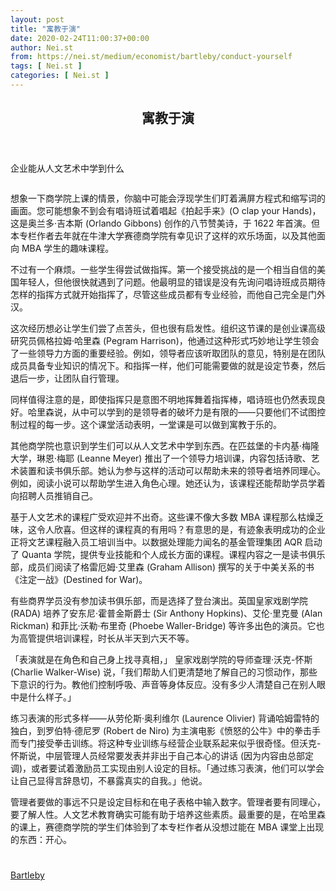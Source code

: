```yaml
---
layout: post
title: "寓教于演"
date: 2020-02-24T11:00:37+00:00
author: Nei.st
from: https://nei.st/medium/economist/bartleby/conduct-yourself
tags: [ Nei.st ]
categories: [ Nei.st ]
---
```


<article class="post-14493 post type-post status-publish format-standard hentry category-bartleby" id="post-14493">
 <header class="page-header medium Archives">
  <div class="page-header__image">
  </div>
  <div class="page-header__content">
   <h1 class="page-title text-align-center">
    寓教于演
   </h1>
  </div>
 </header>
 <div class="entry-content aesop-entry-content" id="post-14493-content">
  <link as="font" crossorigin="anonymous" href="//cdn.jsdelivr.net/gh/0nd1jyU39XQ/_/glyph/font-face/0uIzqoZjSuJfvSBnvgXTcApMtcVhMcpr.woff" rel="preload" type="font/woff"/>
  <link as="font" crossorigin="anonymous" href="//cdn.jsdelivr.net/gh/0nd1jyU39XQ/_/glyph/font-face/1sTnSLZWDKucPX6SAk.woff" rel="preload" type="font/woff"/>
  <p class="blog-post__description">
   企业能从人文艺术中学到什么
  </p>
  <span id="more-14493">
  </span>
  <div class="navigation__primary-inner">
   <a class="economist__link-logo" href="//nei.st/medium/economist">
   </a>
  </div>
  <div class="container img component-image">
   <div class="aspectRatioPlaceholder">
    <div class="progressiveMedia" data-height="720" data-width="1280">
     <img alt="" class="progressiveMedia-image" data-src="https://cdn.jsdelivr.net/gh/0nd1jyU39XQ/_/img/1/20191214_wbd001.jpg" src="https://cdn.jsdelivr.net/gh/0nd1jyU39XQ/_/img/1/20191214_wbd001.jpg"/>
    </div>
   </div>
  </div>
  <p>
   想象一下商学院上课的情景，你脑中可能会浮现学生们盯着满屏方程式和缩写词的画面。您可能想象不到会有唱诗班试着唱起《拍起手来》(O clap your Hands)，这是奥兰多·吉本斯 (Orlando Gibbons) 创作的八节赞美诗，于 1622 年首演。但本专栏作者去年就在牛津大学赛德商学院有幸见识了这样的欢乐场面，以及其他面向 MBA 学生的趣味课程。
  </p>
  <p>
   不过有一个麻烦。一些学生得尝试做指挥。第一个接受挑战的是一个相当自信的美国年轻人，但他很快就遇到了问题。他最明显的错误是没有先询问唱诗班成员期待怎样的指挥方式就开始指挥了，尽管这些成员都有专业经验，而他自己完全是门外汉。
  </p>
  <p>
   这次经历想必让学生们尝了点苦头，但也很有启发性。组织这节课的是创业课高级研究员佩格拉姆·哈里森 (Pegram Harrison)，他通过这种形式巧妙地让学生领会了一些领导力方面的重要经验。例如，领导者应该听取团队的意见，特别是在团队成员具备专业知识的情况下。和指挥一样，他们可能需要做的就是设定节奏，然后退后一步，让团队自行管理。
  </p>
  <p>
   同样值得注意的是，即使指挥只是意图不明地挥舞着指挥棒，唱诗班也仍然表现良好。哈里森说，从中可以学到的是领导者的破坏力是有限的——只要他们不试图控制过程的每一步。这个课堂活动表明，一堂课是可以做到寓教于乐的。
  </p>
  <p>
   其他商学院也意识到学生们可以从人文艺术中学到东西。在匹兹堡的卡内基·梅隆大学，琳恩·梅耶 (Leanne Meyer) 推出了一个领导力培训课，内容包括诗歌、艺术装置和读书俱乐部。她认为参与这样的活动可以帮助未来的领导者培养同理心。例如，阅读小说可以帮助学生进入角色心理。她还认为，该课程还能帮助学员学着向招聘人员推销自己。
  </p>
  <div class="code-block code-block-1" style="margin: 8px 0; clear: both;">
   <div class="container ads_KbHEVhh8Rw">
    <div class="card card--blog post-sidebar">
     <div class="card-body">
      <div class="logo_ngcontent-kty-0">
      </div>
      <div class="iframe-blocker U6XAMK63Vh00WqvF2BacIQ">
       <div class="background-h60B">
       </div>
       <div class="WumZiPCS4MeMw4pxQ">
       </div>
      </div>
     </div>
     <div class="card-footer">
      <div class="card-footer-wrapper" layout="row bottom-left">
      </div>
     </div>
    </div>
   </div>
  </div>
  <p>
   基于人文艺术的课程广受欢迎并不出奇。这些课不像大多数 MBA 课程那么枯燥乏味，这令人欣喜。但这样的课程真的有用吗？有意思的是，有迹象表明成功的企业正将文艺课程融入员工培训当中。以数据处理能力闻名的基金管理集团 AQR 启动了 Quanta 学院，提供专业技能和个人成长方面的课程。课程内容之一是读书俱乐部，成员们阅读了格雷厄姆·艾里森 (Graham Allison) 撰写的关于中美关系的书《注定一战》(Destined for War)。
  </p>
  <p>
   有些商界学员没有参加读书俱乐部，而是选择了登台演出。英国皇家戏剧学院 (RADA) 培养了安东尼·霍普金斯爵士 (Sir Anthony Hopkins)、艾伦·里克曼 (Alan Rickman) 和菲比·沃勒·布里奇 (Phoebe Waller-Bridge) 等许多出色的演员。它也为高管提供培训课程，时长从半天到六天不等。
  </p>
  <p>
   「表演就是在角色和自己身上找寻真相，」 皇家戏剧学院的导师查理·沃克-怀斯 (Charlie Walker-Wise) 说，「我们帮助人们更清楚地了解自己的习惯动作，那些下意识的行为。教他们控制呼吸、声音等身体反应。没有多少人清楚自己在别人眼中是什么样子。」
  </p>
  <p>
   练习表演的形式多样——从劳伦斯·奥利维尔 (Laurence Olivier) 背诵哈姆雷特的独白，到罗伯特·德尼罗 (Robert de Niro) 为主演电影《愤怒的公牛》中的拳击手而专门接受拳击训练。将这种专业训练与经营企业联系起来似乎很奇怪。但沃克-怀斯说，中层管理人员经常要发表并非出于自己本心的讲话 (因为内容由总部定调)，或者要试着激励员工实现由别人设定的目标。「通过练习表演，他们可以学会让自己显得言辞恳切，不暴露真实的自我。」他说。
  </p>
  <p>
   管理者要做的事远不只是设定目标和在电子表格中输入数字。管理者要有同理心，要了解人性。人文艺术教育确实可能有助于培养这些素质。最重要的是，在哈里森的课上，赛德商学院的学生们体验到了本专栏作者从没想过能在 MBA 课堂上出现的东西：开心。
  </p>
  <div class="container ag ah">
   <div class="fe n el">
    <a class="dt du bn bo bp bq br bs bt bu dv dw bx by dx dy" href="https://nei.st/medium/economist?source=https://www.economist.com/business/2019/12/12/what-businesses-can-learn-from-the-arts">
     <div class="c ff fg ag ah fh el fi fj ce fk fl fm fn fo fp fq fr fs ft fu">
      <div class="bs em en eo ep eq fv ah fw fg ag bm eu fx q fy fz p ac">
      </div>
     </div>
    </a>
   </div>
  </div>
  <div class="code-block code-block-2" style="margin: 8px 0; clear: both;">
   <br/>
   <div class="container ads_KbHEVhh8Rw">
    <div class="card card--blog post-sidebar">
     <div class="card-body">
      <div class="logo_ngcontent-kty-0">
      </div>
      <div class="iframe-blocker U6XAMK63Vh00WqvF2BacIQ">
       <div class="background-h60B">
       </div>
       <div class="WumZiPCS4MeMw4pxQ">
       </div>
      </div>
     </div>
     <div class="card-footer">
      <div class="card-footer-wrapper" layout="row bottom-left">
      </div>
     </div>
    </div>
   </div>
  </div>
 </div>
 <footer class="entry-footer">
  <div class="categories icon-link">
   <a href="https://nei.st/category/medium/economist/bartleby" rel="category tag">
    Bartleby
   </a>
  </div>
 </footer>
</article>

